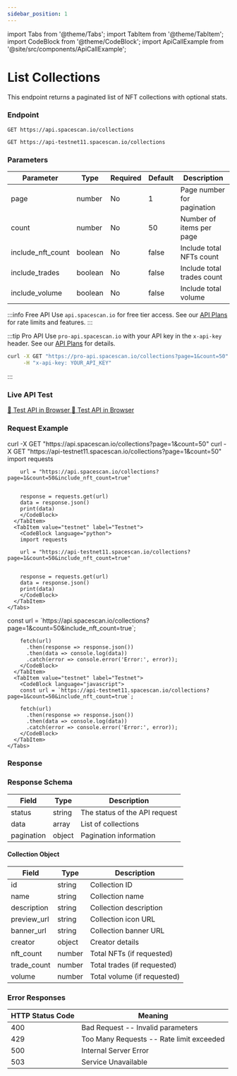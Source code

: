 ```yaml
---
sidebar_position: 1
---
```

import Tabs from '@theme/Tabs';
import TabItem from '@theme/TabItem';
import CodeBlock from '@theme/CodeBlock';
import ApiCallExample from '@site/src/components/ApiCallExample';

# List Collections

This endpoint returns a paginated list of NFT collections with optional stats.

### Endpoint

<Tabs>
  <TabItem value="mainnet" label="Mainnet">

```
GET https://api.spacescan.io/collections
```

  </TabItem>
  <TabItem value="testnet" label="Testnet">

```
GET https://api-testnet11.spacescan.io/collections
```

  </TabItem>
</Tabs>

### Parameters

| Parameter | Type | Required | Default | Description |
|-----------|------|----------|---------|-------------|
| page | number | No | 1 | Page number for pagination |
| count | number | No | 50 | Number of items per page |
| include_nft_count | boolean | No | false | Include total NFTs count |
| include_trades | boolean | No | false | Include total trades count |
| include_volume | boolean | No | false | Include total volume |

:::info Free API
Use `api.spacescan.io` for free tier access. See our [API Plans](https://spacescan.io/apis#plans) for rate limits and features.
:::

:::tip Pro API
Use `pro-api.spacescan.io` with your API key in the `x-api-key` header. See our [API Plans](https://spacescan.io/apis#plans) for details.

```bash
curl -X GET "https://pro-api.spacescan.io/collections?page=1&count=50" \
     -H "x-api-key: YOUR_API_KEY"
```
:::

### Live API Test

<Tabs>
  <TabItem value="mainnet" label="Mainnet">
    <a href="https://api.spacescan.io/collections?page=1&count=50" target="_blank" rel="noopener noreferrer" className="api-test-button">
      🚀 Test API in Browser
    </a>
  </TabItem>
  <TabItem value="testnet" label="Testnet">
    <a href="https://api-testnet11.spacescan.io/collections?page=1&count=50" target="_blank" rel="noopener noreferrer" className="api-test-button">
      🚀 Test API in Browser
    </a>
  </TabItem>
</Tabs>

### Request Example

<Tabs>
  <TabItem value="curl" label="cURL">
    <Tabs>
      <TabItem value="mainnet" label="Mainnet">
        <CodeBlock language="bash">
        curl -X GET "https://api.spacescan.io/collections?page=1&count=50"
        </CodeBlock>
      </TabItem>
      <TabItem value="testnet" label="Testnet">
        <CodeBlock language="bash">
        curl -X GET "https://api-testnet11.spacescan.io/collections?page=1&count=50"
        </CodeBlock>
      </TabItem>
    </Tabs>
  </TabItem>
  <TabItem value="python" label="Python">
    <Tabs>
      <TabItem value="mainnet" label="Mainnet">
        <CodeBlock language="python">
        import requests

        url = "https://api.spacescan.io/collections?page=1&count=50&include_nft_count=true"
        

        response = requests.get(url)
        data = response.json()
        print(data)
        </CodeBlock>
      </TabItem>
      <TabItem value="testnet" label="Testnet">
        <CodeBlock language="python">
        import requests

        url = "https://api-testnet11.spacescan.io/collections?page=1&count=50&include_nft_count=true"
       

        response = requests.get(url)
        data = response.json()
        print(data)
        </CodeBlock>
      </TabItem>
    </Tabs>
  </TabItem>
  <TabItem value="javascript" label="JavaScript">
    <Tabs>
      <TabItem value="mainnet" label="Mainnet">
        <CodeBlock language="javascript">
        const url = `https://api.spacescan.io/collections?page=1&count=50&include_nft_count=true`;

        fetch(url)
          .then(response => response.json())
          .then(data => console.log(data))
          .catch(error => console.error('Error:', error));
        </CodeBlock>
      </TabItem>
      <TabItem value="testnet" label="Testnet">
        <CodeBlock language="javascript">
        const url = `https://api-testnet11.spacescan.io/collections?page=1&count=50&include_nft_count=true`;

        fetch(url)
          .then(response => response.json())
          .then(data => console.log(data))
          .catch(error => console.error('Error:', error));
        </CodeBlock>
      </TabItem>
    </Tabs>
  </TabItem>
</Tabs>

### Response

<ApiCallExample endpoint="http://api.spacescan.io/collections?page=1&count=50&include_nft_count=true" />

### Response Schema

| Field | Type | Description |
|-------|------|-------------|
| status | string | The status of the API request |
| data | array | List of collections |
| pagination | object | Pagination information |

#### Collection Object

| Field | Type | Description |
|-------|------|-------------|
| id | string | Collection ID |
| name | string | Collection name |
| description | string | Collection description |
| preview_url | string | Collection icon URL |
| banner_url | string | Collection banner URL |
| creator | object | Creator details |
| nft_count | number | Total NFTs (if requested) |
| trade_count | number | Total trades (if requested) |
| volume | number | Total volume (if requested) |

### Error Responses

| HTTP Status Code | Meaning |
|-----------------|---------|
| 400 | Bad Request -- Invalid parameters |
| 429 | Too Many Requests -- Rate limit exceeded |
| 500 | Internal Server Error |
| 503 | Service Unavailable | 